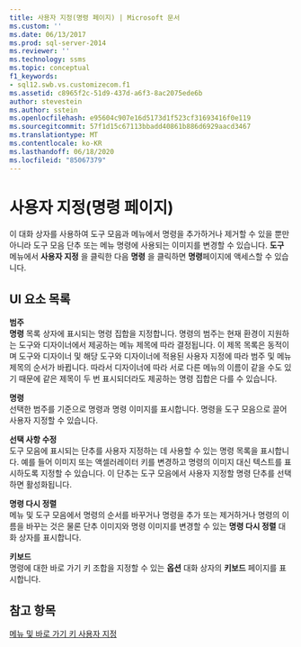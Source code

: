 ```yaml
---
title: 사용자 지정(명령 페이지) | Microsoft 문서
ms.custom: ''
ms.date: 06/13/2017
ms.prod: sql-server-2014
ms.reviewer: ''
ms.technology: ssms
ms.topic: conceptual
f1_keywords:
- sql12.swb.vs.customizecom.f1
ms.assetid: c8965f2c-51d9-437d-a6f3-8ac2075ede6b
author: stevestein
ms.author: sstein
ms.openlocfilehash: e95604c907e16d5173d1f523cf31693416f0e119
ms.sourcegitcommit: 57f1d15c67113bbadd40861b886d6929aacd3467
ms.translationtype: MT
ms.contentlocale: ko-KR
ms.lasthandoff: 06/18/2020
ms.locfileid: "85067379"
---
```

# <a name="customize-commands-page"></a>사용자 지정(명령 페이지)
  이 대화 상자를 사용하여 도구 모음과 메뉴에서 명령을 추가하거나 제거할 수 있을 뿐만 아니라 도구 모음 단추 또는 메뉴 명령에 사용되는 이미지를 변경할 수 있습니다. **도구** 메뉴에서 **사용자 지정** 을 클릭한 다음 **명령** 을 클릭하면 **명령**페이지에 액세스할 수 있습니다.  
  
## <a name="ui-element-list"></a>UI 요소 목록  
 **범주**  
 **명령** 목록 상자에 표시되는 명령 집합을 지정합니다. 명령의 범주는 현재 환경이 지원하는 도구와 디자이너에서 제공하는 메뉴 제목에 따라 결정됩니다. 이 제목 목록은 동적이며 도구와 디자이너 및 해당 도구와 디자이너에 적용된 사용자 지정에 따라 범주 및 메뉴 제목의 순서가 바뀝니다. 따라서 디자이너에 따라 서로 다른 메뉴의 이름이 같을 수도 있기 때문에 같은 제목이 두 번 표시되더라도 제공하는 명령 집합은 다를 수 있습니다.  
  
 **명령**  
 선택한 범주를 기준으로 명령과 명령 이미지를 표시합니다. 명령을 도구 모음으로 끌어 사용자 지정할 수 있습니다.  
  
 **선택 사항 수정**  
 도구 모음에 표시되는 단추를 사용자 지정하는 데 사용할 수 있는 명령 목록을 표시합니다. 예를 들어 이미지 또는 액셀러레이터 키를 변경하고 명령의 이미지 대신 텍스트를 표시하도록 지정할 수 있습니다. 이 단추는 도구 모음에서 사용자 지정할 명령 단추를 선택하면 활성화됩니다.  
  
 **명령 다시 정렬**  
 메뉴 및 도구 모음에서 명령의 순서를 바꾸거나 명령을 추가 또는 제거하거나 명령의 이름을 바꾸는 것은 물론 단추 이미지와 명령 이미지를 변경할 수 있는 **명령 다시 정렬** 대화 상자를 표시합니다.  
  
 **키보드**  
 명령에 대한 바로 가기 키 조합을 지정할 수 있는 **옵션** 대화 상자의 **키보드** 페이지를 표시합니다.  
  
## <a name="see-also"></a>참고 항목  
 [메뉴 및 바로 가기 키 사용자 지정](../customize-menus-and-shortcut-keys.md)  
